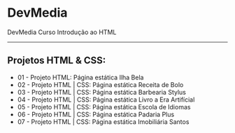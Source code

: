 # DevMedia
DevMedia Curso Introdução ao HTML

---

## Projetos HTML & CSS:
- 01 - Projeto HTML: Página estática Ilha Bela
- 02 - Projeto HTML | CSS: Página estática Receita de Bolo
- 03 - Projeto HTML | CSS: Página estática Barbearia Stylus
- 04 - Projeto HTML | CSS: Página estática Livro a Era Artifícial
- 05 - Projeto HTML | CSS: Página estática Escola de Idiomas
- 06 - Projeto HTML | CSS: Página estática Padaria Plus
- 07 - Projeto HTML | CSS: Página estática Imobiliária Santos